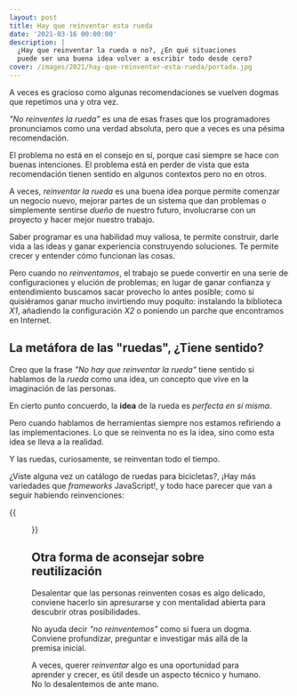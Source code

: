 ```yaml
---
layout: post
title: Hay que reinventar esta rueda
date: '2021-03-16 00:00:00'
description: |
  ¿Hay que reinventar la rueda o no?, ¿En qué situaciones
  puede ser una buena idea volver a escribir todo desde cero?
cover: /images/2021/hay-que-reinventar-esta-rueda/portada.jpg
---
```


A veces es gracioso como algunas recomendaciones se vuelven
dogmas que repetimos una y otra vez. 

*"No reinventes la rueda"* es una
de esas frases que los programadores pronunciamos
como una verdad absoluta, pero que a veces es una pésima
recomendación.

El problema no está en el consejo en sí, porque casi siempre
se hace con buenas intenciones. El problema está en perder
de vista que esta recomendación tienen sentido en algunos contextos
pero no en otros.

A veces, *reinventar la rueda* es una buena idea porque permite
comenzar un negocio nuevo, mejorar partes de un sistema que
dan problemas o simplemente sentirse *dueño* de nuestro futuro, involucrarse
con un proyecto y hacer mejor nuestro trabajo.

Saber programar es una habilidad muy valiosa, te permite construir, darle
vida a las ideas y ganar experiencia construyendo
soluciones. Te permite crecer y entender cómo funcionan las cosas.

Pero cuando no *reinventamos*, el trabajo se puede convertir en una serie
de configuraciones y elución de problemas; en lugar de ganar confianza y
entendimiento buscamos sacar provecho lo antes posible; como si quisiéramos
ganar mucho invirtiendo muy poquito: instalando la biblioteca *X1*, añadiendo
la configuración *X2* o poniendo un parche que encontramos en Internet.

## La metáfora de las "ruedas", ¿Tiene sentido?

Creo que la frase *"No hay que reinventar la rueda"* tiene sentido si
hablamos de la *rueda* como una idea, un concepto que vive en la
imaginación de las personas. 

En cierto punto concuerdo, la **idea** de la rueda es *perfecta en sí misma*.

Pero cuando hablamos de herramientas siempre nos estamos refiriendo
a las implementaciones. Lo que se reinventa no es la idea, sino
como esta idea se lleva a la realidad.

Y las ruedas, curiosamente, se reinventan todo el tiempo.

¿Viste alguna vez un catálogo de ruedas para bicicletas?, ¡Hay
más variedades que *frameworks* JavaScript!, y todo hace parecer
que van a seguir habiendo reinvenciones:

{{<figure 
  src="/images/2021/hay-que-reinventar-esta-rueda/nueva-rueda.jpg" 
  caption="¿Ruedas sin aire?">}}


## Otra forma de aconsejar sobre reutilización

Desalentar que las personas reinventen cosas es algo
delicado, conviene hacerlo sin apresurarse y con mentalidad abierta
para descubrir otras posibilidades.

No ayuda decir *"no reinventemos"* como si fuera un dogma. Conviene
profundizar, preguntar e investigar más allá de la premisa inicial.

A veces, querer *reinventar* algo es una oportunidad para aprender
y crecer, es útil desde un aspecto técnico y humano. No lo desalentemos
de ante mano.
